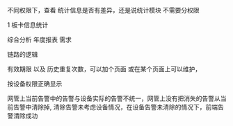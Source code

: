 


不同权限下，查看 统计信息是否有差异，还是说统计模块 不需要分权限


1 板卡信息统计 





综合分析 年度报表 需求



链路的逻辑 







有效期限 以及 历史重复次数，可以加个页面 或在某个页面上可以维护，



按设备权限正确显示






网管上当前告警中的告警与设备实际的告警不统一，网管上没有把消失的告警从当前告警中清除掉,
清除告警未考虑设备情况，在设备告警未清除的情况下，前端告警清除成功